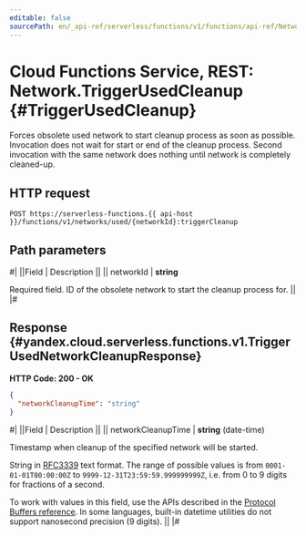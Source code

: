 ```yaml
---
editable: false
sourcePath: en/_api-ref/serverless/functions/v1/functions/api-ref/Network/triggerUsedCleanup.md
---
```


# Cloud Functions Service, REST: Network.TriggerUsedCleanup {#TriggerUsedCleanup}

Forces obsolete used network to start cleanup process as soon as possible.
Invocation does not wait for start or end of the cleanup process.
Second invocation with the same network does nothing until network is completely cleaned-up.

## HTTP request

```
POST https://serverless-functions.{{ api-host }}/functions/v1/networks/used/{networkId}:triggerCleanup
```

## Path parameters

#|
||Field | Description ||
|| networkId | **string**

Required field. ID of the obsolete network to start the cleanup process for. ||
|#

## Response {#yandex.cloud.serverless.functions.v1.TriggerUsedNetworkCleanupResponse}

**HTTP Code: 200 - OK**

```json
{
  "networkCleanupTime": "string"
}
```

#|
||Field | Description ||
|| networkCleanupTime | **string** (date-time)

Timestamp when cleanup of the specified network will be started.

String in [RFC3339](https://www.ietf.org/rfc/rfc3339.txt) text format. The range of possible values is from
`0001-01-01T00:00:00Z` to `9999-12-31T23:59:59.999999999Z`, i.e. from 0 to 9 digits for fractions of a second.

To work with values in this field, use the APIs described in the
[Protocol Buffers reference](https://developers.google.com/protocol-buffers/docs/reference/overview).
In some languages, built-in datetime utilities do not support nanosecond precision (9 digits). ||
|#